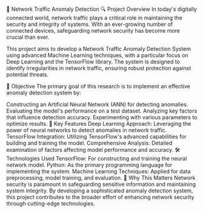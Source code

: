 🚀 Network Traffic Anomaly Detection
🔍 Project Overview
In today's digitally connected world, network traffic plays a critical role in maintaining the security and integrity of systems. With an ever-growing number of connected devices, safeguarding network security has become more crucial than ever.

This project aims to develop a Network Traffic Anomaly Detection System using advanced Machine Learning techniques, with a particular focus on Deep Learning and the TensorFlow library. The system is designed to identify irregularities in network traffic, ensuring robust protection against potential threats.

🎯 Objective
The primary goal of this research is to implement an effective anomaly detection system by:

Constructing an Artificial Neural Network (ANN) for detecting anomalies.
Evaluating the model's performance on a test dataset.
Analyzing key factors that influence detection accuracy.
Experimenting with various parameters to optimize results.
🧠 Key Features
Deep Learning Approach: Leveraging the power of neural networks to detect anomalies in network traffic.
TensorFlow Integration: Utilizing TensorFlow's advanced capabilities for building and training the model.
Comprehensive Analysis: Detailed examination of factors affecting model performance and accuracy.
🛠 Technologies Used
TensorFlow: For constructing and training the neural network model.
Python: As the primary programming language for implementing the system.
Machine Learning Techniques: Applied for data preprocessing, model training, and evaluation.
🌟 Why This Matters
Network security is paramount in safeguarding sensitive information and maintaining system integrity. By developing a sophisticated anomaly detection system, this project contributes to the broader effort of enhancing network security through cutting-edge technologies.

